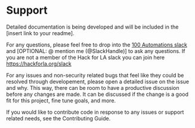 # Support

Detailed documentation is being developed and will be included in the [insert link to your readme].

For any questions, please feel free to drop into the [100 Automations slack](https://hackforla.slack.com/archives/C018S5TCQE7) and [OPTIONAL: @ mention me (@SlackHandle)] to ask any questions.  If you are not a member of the Hack for LA slack you can join here https://hackforla.org/slack

For any issues and non-security related bugs that feel like they could be resolved through developement, please open a detailed issue on the issue and why. This way, there can be room to have a productive discussion before any changes are made. It can be discussed if the change is a good fit for this project, fine tune goals, and more.

If you would like to contribute code in response to any issues or support related needs, see the Contributing Guide.
